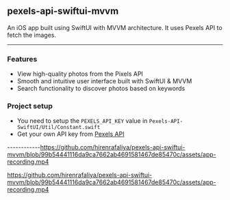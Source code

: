 ## pexels-api-swiftui-mvvm
An iOS app built using SwiftUI with MVVM architecture. It uses Pexels API to fetch the images.


------------


### Features
- View high-quality photos from the Pixels API
- Smooth and intuitive user interface built with SwiftUI & MVVM
- Search functionality to discover photos based on keywords

### Project setup
- You need to setup the `PEXELS_API_KEY` value in `Pexels-API-SwiftUI/Util/Constant.swift`
- Get your own API key from [Pexels API](https://www.pexels.com/api/)


------------https://github.com/hirenrafaliya/pexels-api-swiftui-mvvm/blob/99b54441116da9ca7662ab4691581467de85470c/assets/app-recording.mp4


https://github.com/hirenrafaliya/pexels-api-swiftui-mvvm/blob/99b54441116da9ca7662ab4691581467de85470c/assets/app-recording.mp4
